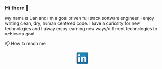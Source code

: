 ### Hi there 👋
My name is Dan and I'm a goal driven full stack software engineer. I enjoy writing clean, dry, human centered code. I have a curiosity for new technologies and I alway enjoy learning new ways/different technologies to achieve a goal. 

📫 How to reach me: <p align= 'center'><a href = "https://www.linkedin.com/in/dan-bennington-4070451a5/"><img src = "https://github.com/dbennin125/dbennin125/blob/master/solidLinkedIn.png"> 
<!--
**dbennin125/dbennin125** is a ✨ _special_ ✨ repository because its `README.md` (this file) appears on your GitHub profile.

Here are some ideas to get you started:

- 🔭 I’m currently working on ...
- 🌱 I’m currently learning ...
- 👯 I’m looking to collaborate on ...
- 🤔 I’m looking for help with ...
- 💬 Ask me about ...
- 😄 Pronouns: ...
- ⚡ Fun fact: ...
-->
